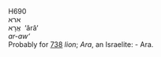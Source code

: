 <body>
  <p>H690<br>  ארא  <br> אֲרָא  ‎  ‘ărâ‘  <br><i>ar-aw‘ </i><br>Probably for <a href="h0738.htm">738</a>  <i>lion</i>; <i>Ara</i>, an Israelite: - Ara.<br></p>
 </body>